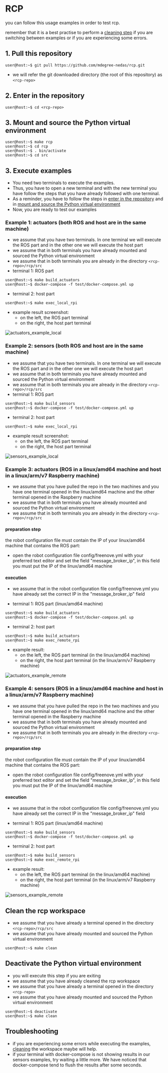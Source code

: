 # RCP

you can follow this usage examples in order to test rcp.

remember that it is a best practise to perform a [cleaning step](#clean-the-rcp-workspace) if you are switching between examples or if you are experiencing some errors.


## 1. Pull this repository

```console
user@host:~$ git pull https://github.com/mdegree-nedas/rcp.git
```
- we will refer the git downloaded directory (the root of this repository) as ```<rcp-repo>```

## 2. Enter in the repository
```console
user@host:~$ cd <rcp-repo>
```

## 3. Mount and source the Python virtual environment
```console
user@host:~$ make rcp
user@host:~$ cd rcp
user@host:~$ . bin/activate
user@host:~$ cd src
```

## 3. Execute examples
- You need two terminals to execute the examples.
- Thus, you have to open a new terminal and with the new terminal you have follow the steps that you have already followed with one terminal.
- As a reminder, you have to follow the steps in [enter in the repository](2-enter-in-the-repository) and in [mount and source the Python virtual environment](3-mount-and-source-the-python-virtual-environment) 
- Now, you are ready to test our examples

### Example 1: actuators (both ROS and host are in the same machine)
- we assume that you have two terminals. In one terminal we will execute the ROS part and in the other one we will execute the host part
- we assume that in both terminals you have already mounted and sourced the Python virtual environment
- we assume that in both terminals you are already in the directory ```<rcp-repo>/rcp/src```
- terminal 1: ROS part
```console
user@host:~$ make build_actuators
user@host:~$ docker-compose -f test/docker-compose.yml up
```

- terminal 2: host part
```console
user@host:~$ make exec_local_rpi
```

- example result screenshot:
	- on the left, the ROS part terminal
	- on the right, the host part terminal

![actuators_example_local](actuators_local.png)


### Example 2: sensors (both ROS and host are in the same machine)
- we assume that you have two terminals. In one terminal we will execute the ROS part and in the other one we will execute the host part
- we assume that in both terminals you have already mounted and sourced the Python virtual environment
- we assume that in both terminals you are already in the directory ```<rcp-repo>/rcp/src```
- terminal 1: ROS part
```console
user@host:~$ make build_sensors
user@host:~$ docker-compose -f test/docker-compose.yml up
```

- terminal 2: host part
```console
user@host:~$ make exec_local_rpi
```

- example result screenshot:
	- on the left, the ROS part terminal
	- on the right, the host part terminal

![sensors_example_local](sensors_local.png)


### Example 3: actuators (ROS in a linux/amd64 machine and host in a linux/arm/v7 Raspberry machine)
- we assume that you have pulled the repo in the two machines and you have one terminal opened in the linux/amd64 machine and the other terminal opened in the Raspberry machine
- we assume that in both terminals you have already mounted and sourced the Python virtual environment
- we assume that in both terminals you are already in the directory ```<rcp-repo>/rcp/src```

#### preparation step
the robot configuration file must contain the IP of your linux/amd64 machine that contains the ROS part:
- open the robot configuration file config/freenove.yml with your preferred text editor and set the field "message_broker_ip", in this field you must put the IP of the linux/amd64 machine

#### execution
- we assume that in the robot configuration file config/freenove.yml you have already set the correct IP in the "message_broker_ip" field

- terminal 1: ROS part (linux/amd64 machine)
```console
user@host:~$ make build_actuators
user@host:~$ docker-compose -f test/docker-compose.yml up
```

- terminal 2: host part
```console
user@host:~$ make build_actuators
user@host:~$ make exec_remote_rpi
```

- example result:
	- on the left, the ROS part terminal (in the linux/amd64 machine)
	- on the right, the host part terminal (in the linux/arm/v7 Raspberry machine)

![actuators_example_remote](actuators_remote.png)


### Example 4: sensors (ROS in a linux/amd64 machine and host in a linux/arm/v7 Raspberry machine)
- we assume that you have pulled the repo in the two machines and you have one terminal opened in the linux/amd64 machine and the other terminal opened in the Raspberry machine
- we assume that in both terminals you have already mounted and sourced the Python virtual environment
- we assume that in both terminals you are already in the directory ```<rcp-repo>/rcp/src```

#### preparation step
the robot configuration file must contain the IP of your linux/amd64 machine that contains the ROS part:
- open the robot configuration file config/freenove.yml with your preferred text editor and set the field "message_broker_ip", in this field you must put the IP of the linux/amd64 machine

#### execution
- we assume that in the robot configuration file config/freenove.yml you have already set the correct IP in the "message_broker_ip" field

- terminal 1: ROS part (linux/amd64 machine)
```console
user@host:~$ make build_sensors
user@host:~$ docker-compose -f test/docker-compose.yml up
```

- terminal 2: host part
```console
user@host:~$ make build_sensors
user@host:~$ make exec_remote_rpi
```

- example result:
	- on the left, the ROS part terminal (in the linux/amd64 machine)
	- on the right, the host part terminal (in the linux/arm/v7 Raspberry machine)

![sensors_example_remote](sensors_remote.png)


## Clean the rcp workspace
- we assume that you have already a terminal opened in the directory ```<rcp-repo>/rcp/src```
- we assume that you have already mounted and sourced the Python virtual environment
```console
user@host:~$ make clean
```


## Deactivate the Python virtual environment
- you will execute this step if you are exiting
- we assume that you have already cleaned the rcp workspace
- we assume that you have already a terminal opened in the directory ```<rcp-repo>```
- we assume that you have already mounted and sourced the Python virtual environment
```console
user@host:~$ deactivate
user@host:~$ make clean
```

## Troubleshooting
- if you are experiencing some errors while executing the examples, [cleaning](#clean-the-rcp-workspace) the workspace maybe will help. 
- if your terminal with docker-compose is not showing results in our sensors examples, try waiting a little more. We have noticed that docker-compose tend to flush the results after some seconds.
